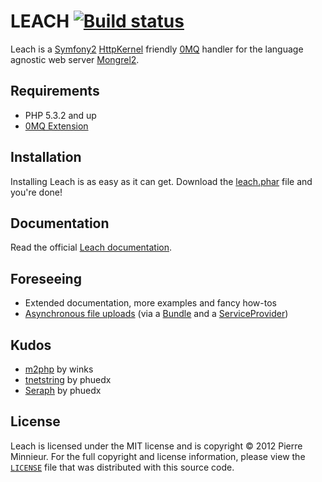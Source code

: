 # LEACH [![Build status](https://secure.travis-ci.org/pminnieur/Leach.png)](http://travis-ci.org/pminnieur/Leach)

Leach is a [Symfony2][1] [HttpKernel][2] friendly [0MQ][3] handler for the language agnostic web server [Mongrel2][4].

## Requirements

* PHP 5.3.2 and up
* [0MQ Extension][5]

## Installation

Installing Leach is as easy as it can get. Download the [leach.phar][6] file and you're done!

## Documentation

Read the official [Leach documentation][7].

## Foreseeing

* Extended documentation, more examples and fancy how-tos
* [Asynchronous file uploads][8] (via a [Bundle][9] and a [ServiceProvider][10])

## Kudos

* [m2php][11] by winks
* [tnetstring][12] by phuedx
* [Seraph][13] by phuedx

## License

Leach is licensed under the MIT license and is copyright &copy; 2012 Pierre Minnieur. For the full copyright and license information, please view the [`LICENSE`][14] file that was distributed with this source code.

[1]: http://symfony.com/
[2]: https://github.com/symfony/HttpKernel
[3]: http://www.zeromq.org/
[4]: http://mongrel2.org/
[5]: http://pear.zero.mq/
[6]: http://leach.io/leach.phar
[7]: http://leach.readthedocs.org/
[8]: http://mongrel2.org/static/book-finalch6.html#x8-810005.5
[9]: http://symfony.com/doc/current/book/page_creation.html#page-creation-bundles
[10]: http://silex.sensiolabs.org/doc/providers.html
[11]: https://github.com/winks/m2php
[12]: https://github.com/phuedx/tnetstring
[13]: https://github.com/phuedx/seraph
[14]: https://raw.github.com/pminnieur/Leach/master/LICENSE
